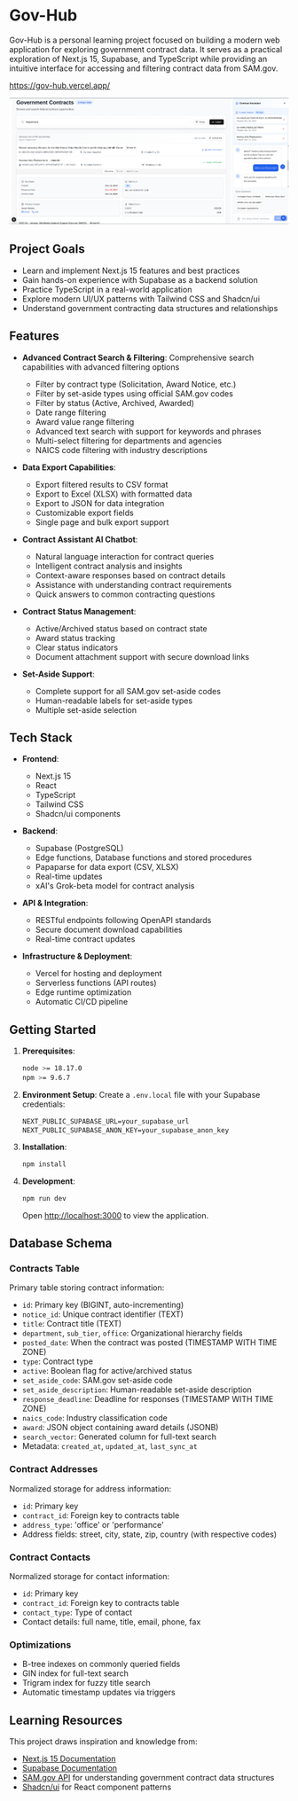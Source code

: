 # Gov-Hub

Gov-Hub is a personal learning project focused on building a modern web application for exploring government contract data. It serves as a practical exploration of Next.js 15, Supabase, and TypeScript while providing an intuitive interface for accessing and filtering contract data from SAM.gov.

https://gov-hub.vercel.app/

![Contracts UI image](image.png)

## Project Goals

- Learn and implement Next.js 15 features and best practices
- Gain hands-on experience with Supabase as a backend solution
- Practice TypeScript in a real-world application
- Explore modern UI/UX patterns with Tailwind CSS and Shadcn/ui
- Understand government contracting data structures and relationships

## Features

- **Advanced Contract Search & Filtering**: Comprehensive search capabilities with advanced filtering options
  - Filter by contract type (Solicitation, Award Notice, etc.)
  - Filter by set-aside types using official SAM.gov codes
  - Filter by status (Active, Archived, Awarded)
  - Date range filtering
  - Award value range filtering
  - Advanced text search with support for keywords and phrases
  - Multi-select filtering for departments and agencies
  - NAICS code filtering with industry descriptions

- **Data Export Capabilities**:
  - Export filtered results to CSV format
  - Export to Excel (XLSX) with formatted data
  - Export to JSON for data integration
  - Customizable export fields
  - Single page and bulk export support

- **Contract Assistant AI Chatbot**:
  - Natural language interaction for contract queries
  - Intelligent contract analysis and insights
  - Context-aware responses based on contract details
  - Assistance with understanding contract requirements
  - Quick answers to common contracting questions

- **Contract Status Management**:
  - Active/Archived status based on contract state
  - Award status tracking
  - Clear status indicators
  - Document attachment support with secure download links

- **Set-Aside Support**:
  - Complete support for all SAM.gov set-aside codes
  - Human-readable labels for set-aside types
  - Multiple set-aside selection
  
## Tech Stack

- **Frontend**: 
  - Next.js 15
  - React
  - TypeScript
  - Tailwind CSS
  - Shadcn/ui components

- **Backend**:
  - Supabase (PostgreSQL)
  - Edge functions, Database functions and stored procedures
  - Papaparse for data export (CSV, XLSX)
  - Real-time updates
  - xAI's Grok-beta model for contract analysis

- **API & Integration**:
  - RESTful endpoints following OpenAPI standards
  - Secure document download capabilities
  - Real-time contract updates

- **Infrastructure & Deployment**:
  - Vercel for hosting and deployment
  - Serverless functions (API routes)
  - Edge runtime optimization
  - Automatic CI/CD pipeline

## Getting Started

1. **Prerequisites**:
   ```bash
   node >= 18.17.0
   npm >= 9.6.7
   ```

2. **Environment Setup**:
   Create a `.env.local` file with your Supabase credentials:
   ```
   NEXT_PUBLIC_SUPABASE_URL=your_supabase_url
   NEXT_PUBLIC_SUPABASE_ANON_KEY=your_supabase_anon_key
   ```

3. **Installation**:
   ```bash
   npm install
   ```

4. **Development**:
   ```bash
   npm run dev
   ```
   Open [http://localhost:3000](http://localhost:3000) to view the application.

## Database Schema

### Contracts Table
Primary table storing contract information:
- `id`: Primary key (BIGINT, auto-incrementing)
- `notice_id`: Unique contract identifier (TEXT)
- `title`: Contract title (TEXT)
- `department`, `sub_tier`, `office`: Organizational hierarchy fields
- `posted_date`: When the contract was posted (TIMESTAMP WITH TIME ZONE)
- `type`: Contract type
- `active`: Boolean flag for active/archived status
- `set_aside_code`: SAM.gov set-aside code
- `set_aside_description`: Human-readable set-aside description
- `response_deadline`: Deadline for responses (TIMESTAMP WITH TIME ZONE)
- `naics_code`: Industry classification code
- `award`: JSON object containing award details (JSONB)
- `search_vector`: Generated column for full-text search
- Metadata: `created_at`, `updated_at`, `last_sync_at`

### Contract Addresses
Normalized storage for address information:
- `id`: Primary key
- `contract_id`: Foreign key to contracts table
- `address_type`: 'office' or 'performance'
- Address fields: street, city, state, zip, country (with respective codes)

### Contract Contacts
Normalized storage for contact information:
- `id`: Primary key
- `contract_id`: Foreign key to contracts table
- `contact_type`: Type of contact
- Contact details: full name, title, email, phone, fax

### Optimizations
- B-tree indexes on commonly queried fields
- GIN index for full-text search
- Trigram index for fuzzy title search
- Automatic timestamp updates via triggers

## Learning Resources

This project draws inspiration and knowledge from:
- [Next.js 15 Documentation](https://nextjs.org/docs)
- [Supabase Documentation](https://supabase.com/docs)
- [SAM.gov API](https://sam.gov/data-services/) for understanding government contract data structures
- [Shadcn/ui](https://ui.shadcn.com/) for React component patterns
